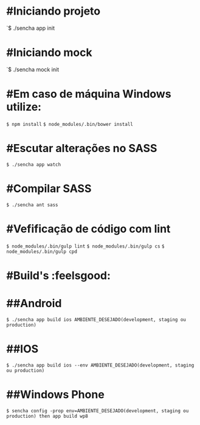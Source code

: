 
#Iniciando projeto
==================
`$ ./sencha app init

#Iniciando mock
==================
`$ ./sencha mock init

#Em caso de máquina Windows utilize:
==================
`$ npm install`
`$ node_modules/.bin/bower install`

#Escutar alterações no SASS
==================
`$ ./sencha app watch`

#Compilar SASS
==================
`$ ./sencha ant sass`

#Vefificação de código com lint
==================
`$ node_modules/.bin/gulp lint`
`$ node_modules/.bin/gulp cs`
`$ node_modules/.bin/gulp cpd`

#Build's :feelsgood:
==================

##Android
==================
`$ ./sencha app build ios AMBIENTE_DESEJADO(development, staging ou production)`

##IOS
==================
`$ ./sencha app build ios --env AMBIENTE_DESEJADO(development, staging ou production)`

##Windows Phone
==================
`$ sencha config -prop env=AMBIENTE_DESEJADO(development, staging ou production) then app build wp8`



